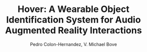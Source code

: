 ---
paperId: 47
author: Pedro Colon-Hernandez, V. Michael Bove
publicationauthor: Colon-Hernandez, P. et al.
title: "Hover: A Wearable Object Identification System for Audio Augmented Reality Interactions"
pitch: https://youtu.be/lxaT5b-222w?list=PLldrX-tcWesPs3UXagQ38Dx7POaxGvcNV&t=3236
pdf: Oral_Pedro_ColonHernandez.pdf
poster: --
slide: Slide_Pedro_Colon-Hernandez.pdf
alt: --
type: Oral & Poster
topic: Machine Learning Applications
link: https://doi.org/10.52591/lxai2018120313
conference: neurips
year: 2018
tags: neurips-2018-op
location: Montreal, Canada
---